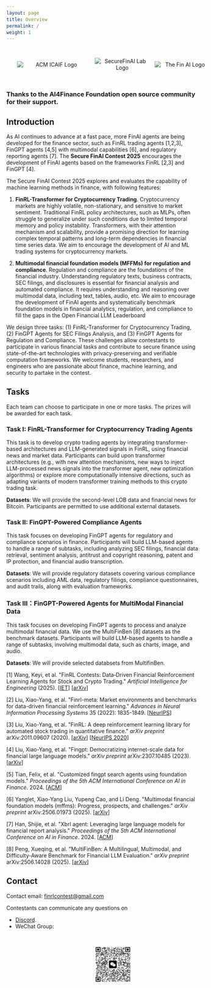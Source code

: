 ```yaml
---
layout: page
title: Overview
permalink: /
weight: 1
---
```


<div style="text-align: center; display: flex; width: 100%; justify-content: space-evenly; align-items: center; gap: 1em; padding: 2em">
  <img style="width: 40%;" src="https://github.com/Open-Finance-Lab/SecureFinAI_Contest_2025/blob/main/docs/assets/logos/acm_icaif.png?raw=true" alt="ACM ICAIF Logo">
  <img style="width: 30%;" src="https://github.com/Open-Finance-Lab/SecureFinAI_Contest_2025/blob/main/docs/assets/logos/securefinai_cu.png?raw=true" alt="SecureFinAI Lab Logo">
  <img style="width: 30%;" src="https://github.com/Open-Finance-Lab/SecureFinAI_Contest_2025/blob/main/docs/assets/logos/finai.png?raw=true" alt="The Fin AI Logo">
</div>

### Thanks to the AI4Finance Foundation open source community for their support.



## Introduction

As AI continues to advance at a fast pace, more FinAI agents are being developed for the finance sector, such as FinRL trading agents [1,2,3], FinGPT agents [4,5] with multimodal capabilities [6], and regulatory reporting agents [7]. The **Secure FinAI Contest 2025** encourages the development of FinAI agents based on the frameworks FinRL [2,3] and FinGPT [4].

The Secure FinAI Contest 2025 explores and evaluates the capability of machine learning methods in finance, with following features:

1. **FinRL-Transformer for Cryptocurrency Trading**. Cryptocurrency markets are highly volatile, non-stationary, and sensitive to market sentiment. Traditional FinRL policy architectures, such as MLPs, often struggle to generalize under such conditions due to limited temporal memory and policy instability. Transformers, with their attention mechanism and scalability, provide a promising direction for learning complex temporal patterns and long-term dependencies in financial time series data. We aim to encourage the development of AI and ML trading systems for cryptocurrency markets. 

2. **Multimodal financial foundation models (MFFMs) for regulation and compliance**. Regulation and compliance are the foundations of the financial industry. Understanding regulatory texts, business contracts, SEC filings, and disclosures is essential for financial analysis and automated compliance. It requires understanding and reasoning over multimodal data, including text, tables, audio, etc. We aim to encourage the development of FinAI agents and systematically benchmark foundation models in financial analytics, regulation, and compliance to fill the gaps in the Open Financial LLM Leaderboard



We design three tasks: (1) FinRL-Transformer for Cryptocurrency Trading, (2) FinGPT Agents for SEC Filings Analysis, and (3) FinGPT Agents for Regulation and Compliance. These challenges allow contestants to participate in various financial tasks and contribute to secure finance using state-of-the-art technologies with privacy-preserving and verifiable computation frameworks. We welcome students, researchers, and engineers who are passionate about finance, machine learning, and security to partake in the contest.

## Tasks
Each team can choose to participate in one or more tasks. The prizes will be awarded for each task.

### Task I: FinRL-Transformer for Cryptocurrency Trading Agents

This task is to develop crypto trading agents by integrating transformer-based architectures and LLM-generated signals in FinRL, using financial news and market data. Participants can build upon transformer architectures (e.g., with new attention mechanisms, new ways to inject LLM-processed news signals into the transformer agent, new optimization algorithms) or explore more computationally intensive directions, such as adapting variants of modern transformer training methods to this crypto trading task.

**Datasets**: We will provide the second-level LOB data and financial news for Bitcoin. Participants are permitted to use additional external datasets.

### Task II: FinGPT-Powered Compliance Agents

This task focuses on developing FinGPT agents for regulatory and compliance scenarios in finance. Participants will build LLM-based agents to handle a range of subtasks, including analyzing SEC filings, financial data retrieval, sentiment analysis, antitrust and copyright reasoning, patent and IP protection, and financial audio transcription. 


**Datasets**: We will provide regulatory datasets covering various compliance scenarios including AML data, regulatory filings, compliance questionnaires, and audit trails, along with evaluation frameworks.

### Task III：FinGPT-Powered Agents for MultiModal Financial Data

This task focuses on developing FinGPT agents to process and analyze multimodal financial data. We use the MultiFinBen [8] datasets as the benchmark datasets. Participants will build LLM-based agents to handle a range of subtasks, involving multimodal data, such as charts, image, and audio.  

**Datasets**: We will provide selected databsets from MultifinBen.


<p style="font-size: 14px;">
[1] Wang, Keyi, et al. "FinRL Contests: Data‐Driven Financial Reinforcement Learning Agents for Stock and Crypto Trading." <em>Artificial Intelligence for Engineering</em> (2025). [<a href="https://ietresearch.onlinelibrary.wiley.com/doi/10.1049/aie2.12004">IET</a>] [<a href="https://arxiv.org/abs/2504.02281">arXiv</a>]
</p>
<p style="font-size: 14px;">
[2] Liu, Xiao-Yang, et al. "Finrl-meta: Market environments and benchmarks for data-driven financial reinforcement learning." <em>Advances in Neural Information Processing Systems</em> 35 (2022): 1835-1849. [<a href="https://papers.neurips.cc/paper_files/paper/2022/file/0bf54b80686d2c4dc0808c2e98d430f7-Paper-Datasets_and_Benchmarks.pdf">NeurIPS</a>]
</p>
<p style="font-size: 14px;">
[3] Liu, Xiao-Yang, et al. "FinRL: A deep reinforcement learning library for automated stock trading in quantitative finance." <em>arXiv preprint</em> arXiv:2011.09607 (2020). [<a href="https://arxiv.org/abs/2011.09607">arXiv</a>] [<a href="https://neurips.cc/virtual/2020/19841">NeurIPS 2020</a>]
</p>
<p style="font-size: 14px;">
[4] Liu, Xiao-Yang, et al. "Fingpt: Democratizing internet-scale data for financial large language models." <em>arXiv preprint</em> arXiv:2307.10485 (2023). [<a href="https://arxiv.org/abs/2307.10485">arXiv</a>]
</p>
<p style="font-size: 14px;">
[5] Tian, Felix, et al. "Customized fingpt search agents using foundation models." <em>Proceedings of the 5th ACM International Conference on AI in Finance</em>. 2024. [<a href="https://dl.acm.org/doi/10.1145/3677052.3698637">ACM</a>]
</p>
<p style="font-size: 14px;">
[6] Yanglet, Xiao-Yang Liu, Yupeng Cao, and Li Deng. "Multimodal financial foundation models (mffms): Progress, prospects, and challenges." <em>arXiv preprint</em> arXiv:2506.01973 (2025). [<a href="https://www.arxiv.org/abs/2506.01973">arXiv</a>]
</p>
<p style="font-size: 14px;">
[7] Han, Shijie, et al. "Xbrl agent: Leveraging large language models for financial report analysis." <em>Proceedings of the 5th ACM International Conference on AI in Finance</em>. 2024. [<a href="https://dl.acm.org/doi/abs/10.1145/3677052.3698614">ACM</a>]
</p>
<p style="font-size: 14px;">
[8] Peng, Xueqing, et al. "MultiFinBen: A Multilingual, Multimodal, and Difficulty-Aware Benchmark for Financial LLM Evaluation." <em>arXiv preprint</em> arXiv:2506.14028 (2025). [<a href="https://arxiv.org/abs/2506.14028">arXiv</a>]
</p>


## Contact
Contact email: [finrlcontest@gmail.com](mailto:finrlcontest@gmail.com)

Contestants can communicate any questions on 
* [Discord](https://discord.gg/dJY5cKzmkv).
* WeChat Group:
<div style="text-align: center; display: flex; width: 100%; justify-content: space-evenly; align-items: left; gap: 1em; padding: 2em">
  <img style="width: 20%;" src="https://github.com/Open-Finance-Lab/SecureFinAI_Contest_2025/blob/main/docs/assets/pictures/wechat_group.jpeg?raw=true" alt="wechat group">
</div>




